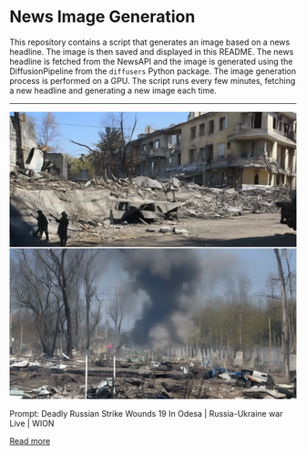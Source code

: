 # News Image Generation
This repository contains a script that generates an image based on a news headline. The image is then saved and displayed in this README.
The news headline is fetched from the NewsAPI and the image is generated using the DiffusionPipeline from the `diffusers` Python package. The image generation process is performed on a GPU.
The script runs every few minutes, fetching a new headline and generating a new image each time.

---

![Generated Image](image.png)

Prompt: Deadly Russian Strike Wounds 19 In Odesa | Russia-Ukraine war Live | WION

[Read more](https://www.youtube.com/watch?v=nuPACe3H-B0)